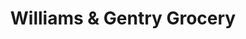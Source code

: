 ---
title: "Williams & Gentry Grocery"
url: /yadkinville/williams-und-gentry-grocery/
shop: Lebensmittel
---